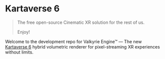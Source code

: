# Kartaverse 6

> The free open-source Cinematic XR solution for the rest of us.
>
> Enjoy!
>

Welcome to the development repo for Valkyrie Engine™ — The new [Kartaverse 6](https://github.com/kartaverse) hybrid volumetric renderer for pixel-streaming XR experiences without limits.
